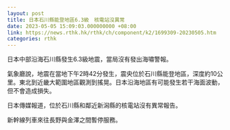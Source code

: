 ```yaml
---
layout: post
title: 日本石川縣能登地區6.3級　核電站沒異常
date: 2023-05-05 15:09:03.000000000 +08:00
link: https://news.rthk.hk/rthk/ch/component/k2/1699309-20230505.htm
categories: rthk
---
```


日本中部沿海石川縣發生6.3級地震，當局沒有發出海嘯警報。

氣象廳說，地震在當地下午2時42分發生，震央位於石川縣能登地區，深度約10公里。東北到近畿大範圍地區觀測到搖晃。日本沿海地區有可能發生若干海面波動，但不會造成損失。

日本傳媒報道，位於石川縣和鄰近新潟縣的核電站沒有異常報告。

新幹線列車來往長野與金澤之間暫停服務。
